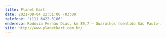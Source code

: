 ```yaml
---
title: Planet Kart
date: 2021-08-04 22:51:00 -03:00
telefone: "(11) 6422-3186"
endereco: Rodovia Fernão Dias, km 89,7 – Guarulhos (sentido São Paulo-interior)
site: http://www.planetkart.com.br/
---
```


